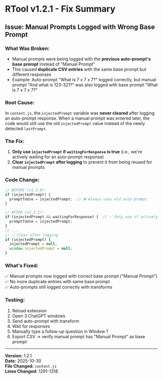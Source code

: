 # RTool v1.2.1 - Fix Summary

## **Issue: Manual Prompts Logged with Wrong Base Prompt**

### **What Was Broken:**
- Manual prompts were being logged with the **previous auto-prompt's base prompt** instead of "Manual Prompt"
- This caused **duplicate CSV entries** with the same base prompt but different responses
- Example: Auto-prompt "What is 7 x 7 x 7?" logged correctly, but manual prompt "And what is 123-321?" was also logged with base prompt "What is 7 x 7 x 7?"

### **Root Cause:**
In `content.js`, the `injectedPrompt` variable was **never cleared** after logging an auto-prompt response. When a manual prompt was entered later, the code would still use the old `injectedPrompt` value instead of the newly detected `lastPrompt`.

### **The Fix:**
1. **Only use `injectedPrompt` if `waitingForResponse` is true** (i.e., we're actively waiting for an auto-prompt response)
2. **Clear `injectedPrompt` after logging** to prevent it from being reused for manual prompts

### **Code Change:**
```javascript
// BEFORE (v1.2.0):
if (injectedPrompt) {
  promptToUse = injectedPrompt;  // ❌ Always uses old auto-prompt
}

// AFTER (v1.2.1):
if (injectedPrompt && waitingForResponse) {  // ✅ Only use if actively waiting
  promptToUse = injectedPrompt;
}
// ...
// ✅ Clear after logging
if (injectedPrompt) {
  injectedPrompt = null;
  window.injectedPrompt = null;
}
```

### **What's Fixed:**
✅ Manual prompts now logged with correct base prompt ("Manual Prompt")  
✅ No more duplicate entries with same base prompt  
✅ Auto-prompts still logged correctly with transforms  

### **Testing:**
1. Reload extension
2. Open 3 ChatGPT windows
3. Send auto-prompt with transform
4. Wait for responses
5. Manually type a follow-up question in Window 1
6. Export CSV → verify manual prompt has "Manual Prompt" as base prompt

---

**Version:** 1.2.1  
**Date:** 2025-10-30  
**File Changed:** `content.js`  
**Lines Changed:** 1291-1318  


